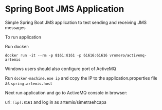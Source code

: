 # Spring Boot JMS Application
Simple Spring Boot JMS application to test sending and receiving JMS messages

To run application

Run docker:

`docker run -it --rm -p 8161:8161 -p 61616:61616 vromero/activemq-artemis`

 Windows users should also configure port of ActiveMQ
 
 Run `docker-machine.exe ip` and copy the IP to the application.properties file as
 `spring.artemis.host`
 
 Next run application and go to ActiveMQ console in browser: 
 
 url: `[ip]:8161` and log in as artemis/simetraehcapa